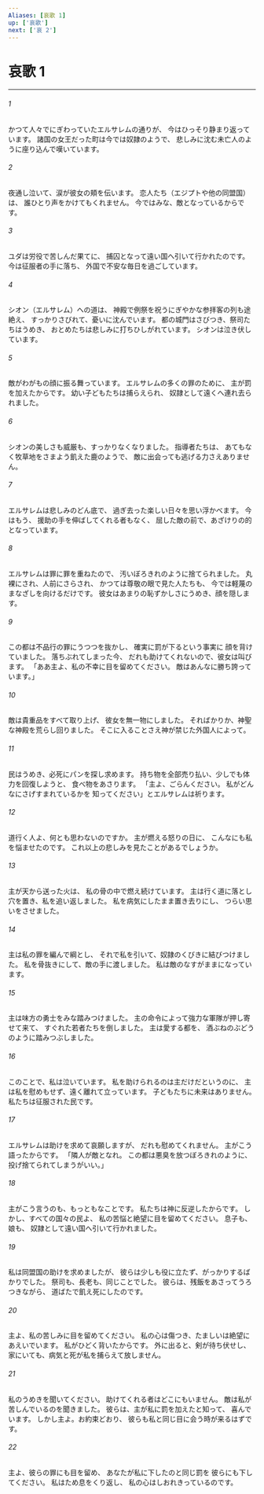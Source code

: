 ```yaml
---
Aliases: [哀歌 1]
up: ['哀歌']
next: ['哀 2']
---
```

# 哀歌 1

***




###### 1 

かつて人々でにぎわっていたエルサレムの通りが、 今はひっそり静まり返っています。 諸国の女王だった町は今では奴隷のようで、 悲しみに沈む未亡人のように座り込んで嘆いています。 



###### 2 

夜通し泣いて、涙が彼女の頬を伝います。 恋人たち（エジプトや他の同盟国）は、 誰ひとり声をかけてもくれません。 今ではみな、敵となっているからです。 



###### 3 

ユダは労役で苦しんだ果てに、 捕囚となって遠い国へ引いて行かれたのです。 今は征服者の手に落ち、 外国で不安な毎日を過ごしています。 



###### 4 

シオン（エルサレム）への道は、 神殿で例祭を祝うにぎやかな参拝客の列も途絶え、 すっかりさびれて、憂いに沈んでいます。 都の城門はさびつき、祭司たちはうめき、 おとめたちは悲しみに打ちひしがれています。 シオンは泣き伏しています。 



###### 5 

敵がわがもの顔に振る舞っています。 エルサレムの多くの罪のために、 主が罰を加えたからです。 幼い子どもたちは捕らえられ、 奴隷として遠くへ連れ去られました。 



###### 6 

シオンの美しさも威厳も、すっかりなくなりました。 指導者たちは、 あてもなく牧草地をさまよう飢えた鹿のようで、 敵に出会っても逃げる力さえありません。 



###### 7 

エルサレムは悲しみのどん底で、 過ぎ去った楽しい日々を思い浮かべます。 今はもう、 援助の手を伸ばしてくれる者もなく、 屈した敵の前で、あざけりの的となっています。 



###### 8 

エルサレムは罪に罪を重ねたので、 汚いぼろきれのように捨てられました。 丸裸にされ、人前にさらされ、 かつては尊敬の眼で見た人たちも、 今では軽蔑のまなざしを向けるだけです。 彼女はあまりの恥ずかしさにうめき、顔を隠します。 



###### 9 

この都は不品行の罪にうつつを抜かし、 確実に罰が下るという事実に 顔を背けていました。 落ちぶれてしまった今、 だれも助けてくれないので、彼女は叫びます。 「ああ主よ、私の不幸に目を留めてください。 敵はあんなに勝ち誇っています。」 



###### 10 

敵は貴重品をすべて取り上げ、 彼女を無一物にしました。 そればかりか、神聖な神殿を荒らし回りました。 そこに入ることさえ神が禁じた外国人によって。 



###### 11 

民はうめき、必死にパンを探し求めます。 持ち物を全部売り払い、少しでも体力を回復しようと、 食べ物をあさります。 「主よ、ごらんください。 私がどんなにさげすまれているかを 知ってください」とエルサレムは祈ります。 



###### 12 

道行く人よ、何とも思わないのですか。 主が燃える怒りの日に、 こんなにも私を悩ませたのです。 これ以上の悲しみを見たことがあるでしょうか。 



###### 13 

主が天から送った火は、 私の骨の中で燃え続けています。 主は行く道に落とし穴を置き、私を追い返しました。 私を病気にしたまま置き去りにし、 つらい思いをさせました。 



###### 14 

主は私の罪を編んで綱とし、 それで私を引いて、奴隷のくびきに結びつけました。 私を骨抜きにして、敵の手に渡しました。 私は敵のなすがままになっています。 



###### 15 

主は味方の勇士をみな踏みつけました。 主の命令によって強力な軍隊が押し寄せて来て、 すぐれた若者たちを倒しました。 主は愛する都を、 酒ぶねのぶどうのように踏みつぶしました。 



###### 16 

このことで、私は泣いています。 私を助けられるのは主だけだというのに、 主は私を慰めもせず、遠く離れて立っています。 子どもたちに未来はありません。 私たちは征服された民です。 



###### 17 

エルサレムは助けを求めて哀願しますが、 だれも慰めてくれません。 主がこう語ったからです。 「隣人が敵となれ。 この都は悪臭を放つぼろきれのように、 投げ捨てられてしまうがいい。」 



###### 18 

主がこう言うのも、もっともなことです。 私たちは神に反逆したからです。 しかし、すべての国々の民よ、 私の苦悩と絶望に目を留めてください。 息子も、娘も、 奴隷として遠い国へ引いて行かれました。 



###### 19 

私は同盟国の助けを求めましたが、 彼らは少しも役に立たず、がっかりするばかりでした。 祭司も、長老も、同じことでした。 彼らは、残飯をあさってうろつきながら、 道ばたで飢え死にしたのです。 



###### 20 

主よ、私の苦しみに目を留めてください。 私の心は傷つき、たましいは絶望にあえいでいます。 私がひどく背いたからです。 外に出ると、剣が待ち伏せし、 家にいても、病気と死が私を捕らえて放しません。 



###### 21 

私のうめきを聞いてください。 助けてくれる者はどこにもいません。 敵は私が苦しんでいるのを聞きました。 彼らは、主が私に罰を加えたと知って、 喜んでいます。 しかし主よ。お約束どおり、 彼らも私と同じ目に会う時が来るはずです。 



###### 22 

主よ、彼らの罪にも目を留め、 あなたが私に下したのと同じ罰を 彼らにも下してください。 私はため息をくり返し、 私の心はしおれきっているのです。
